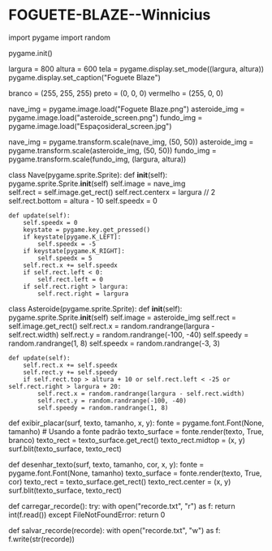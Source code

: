 # FOGUETE-BLAZE--Winnicius

import pygame
import random

pygame.init()

largura = 800
altura = 600
tela = pygame.display.set_mode((largura, altura))
pygame.display.set_caption("Foguete Blaze")

branco = (255, 255, 255)
preto = (0, 0, 0)
vermelho = (255, 0, 0)

nave_img = pygame.image.load("Foguete Blaze.png")
asteroide_img = pygame.image.load("asteroide_screen.png")
fundo_img = pygame.image.load("Espaçosideral_screen.jpg")

nave_img = pygame.transform.scale(nave_img, (50, 50))
asteroide_img = pygame.transform.scale(asteroide_img, (50, 50))
fundo_img = pygame.transform.scale(fundo_img, (largura, altura))

class Nave(pygame.sprite.Sprite):
    def __init__(self):
        pygame.sprite.Sprite.__init__(self)
        self.image = nave_img  
        self.rect = self.image.get_rect()
        self.rect.centerx = largura // 2
        self.rect.bottom = altura - 10
        self.speedx = 0

    def update(self):
        self.speedx = 0
        keystate = pygame.key.get_pressed()
        if keystate[pygame.K_LEFT]:
            self.speedx = -5
        if keystate[pygame.K_RIGHT]:
            self.speedx = 5
        self.rect.x += self.speedx
        if self.rect.left < 0:
            self.rect.left = 0
        if self.rect.right > largura:
            self.rect.right = largura


class Asteroide(pygame.sprite.Sprite):
    def __init__(self):
        pygame.sprite.Sprite.__init__(self)
        self.image = asteroide_img
        self.rect = self.image.get_rect()
        self.rect.x = random.randrange(largura - self.rect.width)
        self.rect.y = random.randrange(-100, -40)
        self.speedy = random.randrange(1, 8)
        self.speedx = random.randrange(-3, 3)

    def update(self):
        self.rect.x += self.speedx
        self.rect.y += self.speedy
        if self.rect.top > altura + 10 or self.rect.left < -25 or self.rect.right > largura + 20:
            self.rect.x = random.randrange(largura - self.rect.width)
            self.rect.y = random.randrange(-100, -40)
            self.speedy = random.randrange(1, 8)

def exibir_placar(surf, texto, tamanho, x, y):
    fonte = pygame.font.Font(None, tamanho)  # Usando a fonte padrão
    texto_surface = fonte.render(texto, True, branco)
    texto_rect = texto_surface.get_rect()
    texto_rect.midtop = (x, y)  
    surf.blit(texto_surface, texto_rect)

def desenhar_texto(surf, texto, tamanho, cor, x, y):
    fonte = pygame.font.Font(None, tamanho) 
    texto_surface = fonte.render(texto, True, cor) 
    texto_rect = texto_surface.get_rect()
    texto_rect.center = (x, y)
    surf.blit(texto_surface, texto_rect)

def carregar_recorde():
    try:
        with open("recorde.txt", "r") as f:
            return int(f.read())
    except FileNotFoundError:
        return 0

def salvar_recorde(recorde):
    with open("recorde.txt", "w") as f:
        f.write(str(recorde))
    

